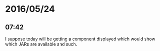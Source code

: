# 2016/05/24

## 07:42

I suppose today will be getting a component displayed which would show which
JARs are available and such.

